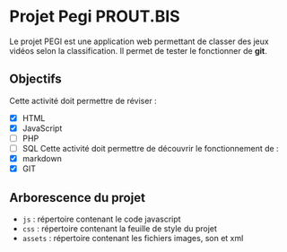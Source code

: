 # Projet Pegi PROUT.BIS
Le projet PEGI est une application web permettant de classer des jeux vidéos selon la classification.
Il permet de tester le fonctionner de **git**.

## Objectifs
Cette activité doit permettre de réviser :
- [X] HTML
- [X] JavaScript
- [ ] PHP
- [ ] SQL
Cette activité doit permettre de découvrir le fonctionnement de :
- [X] markdown
- [X] GIT

## Arborescence du projet
- `js` : répertoire contenant le code javascript
- `css` : répertoire contenant la feuille de style du projet
- `assets` : répertoire contenant les fichiers images, son et xml 
